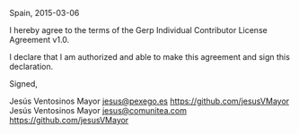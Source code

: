 Spain, 2015-03-06

I hereby agree to the terms of the Gerp Individual Contributor License
Agreement v1.0.

I declare that I am authorized and able to make this agreement and sign this
declaration.

Signed,

Jesús Ventosinos Mayor jesus@pexego.es https://github.com/jesusVMayor
Jesús Ventosinos Mayor jesus@comunitea.com https://github.com/jesusVMayor
